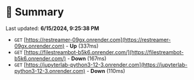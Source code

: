 # 📖 Summary
Last updated: **6/15/2024, 9:25:38 PM**

- `GET` [https://restreamer-09gx.onrender.com](https://restreamer-09gx.onrender.com) - **Up** (337ms)
- `GET` [https://filestreambot-b5k6.onrender.com/](https://filestreambot-b5k6.onrender.com/) - **Down** (167ms)
- `GET` [https://jupyterlab-python3-12-3.onrender.com](https://jupyterlab-python3-12-3.onrender.com) - **Down** (110ms)
